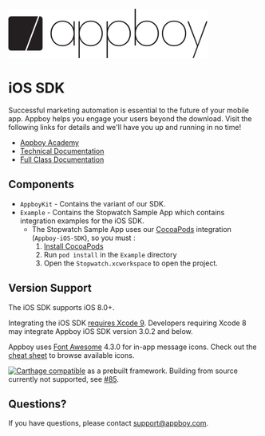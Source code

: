 ![Appboy Logo](https://github.com/Appboy/appboy-ios-sdk/blob/master/Appboy_Logo_400x100.png)

# iOS SDK

Successful marketing automation is essential to the future of your mobile app. Appboy helps you engage your users beyond the download. Visit the following links for details and we'll have you up and running in no time!

- [Appboy Academy](http://www.appboy.com/academy "Appboy Academy")
- [Technical Documentation](http://documentation.appboy.com "Appboy Technical Documentation")
- [Full Class Documentation](http://appboy.github.io/appboy-ios-sdk/docs/annotated.html "Appboy iOS SDK Class Documentation")

## Components

- `AppboyKit` - Contains the variant of our SDK.
- `Example` - Contains the Stopwatch Sample App which contains integration examples for the iOS SDK.
	- The Stopwatch Sample App uses our [CocoaPods](http://guides.cocoapods.org/) integration (`Appboy-iOS-SDK`), so you must :
	  1. [Install CocoaPods](http://guides.cocoapods.org/using/getting-started.html)
	  2. Run `pod install` in the `Example` directory
	  3. Open the `Stopwatch.xcworkspace` to open the project.

## Version Support

The iOS SDK supports iOS 8.0+. 

Integrating the iOS SDK [requires Xcode 9](https://github.com/Appboy/appboy-ios-sdk/blob/master/CHANGELOG.md#310). Developers requiring Xcode 8 may integrate Appboy iOS SDK version 3.0.2 and below. 

Appboy uses [Font Awesome](http://fortawesome.github.io/Font-Awesome/) 4.3.0 for in-app message icons.  Check out the [cheat sheet](http://fortawesome.github.io/Font-Awesome/cheatsheet/) to browse available icons.

[![Carthage compatible](https://img.shields.io/badge/Carthage-compatible-4BC51D.svg?style=flat)](https://github.com/Carthage/Carthage) as a prebuilt framework.  Building from source currently not supported, see [#85](https://github.com/Appboy/appboy-ios-sdk/issues/85). 

## Questions?

If you have questions, please contact [support@appboy.com](mailto:support@appboy.com).
